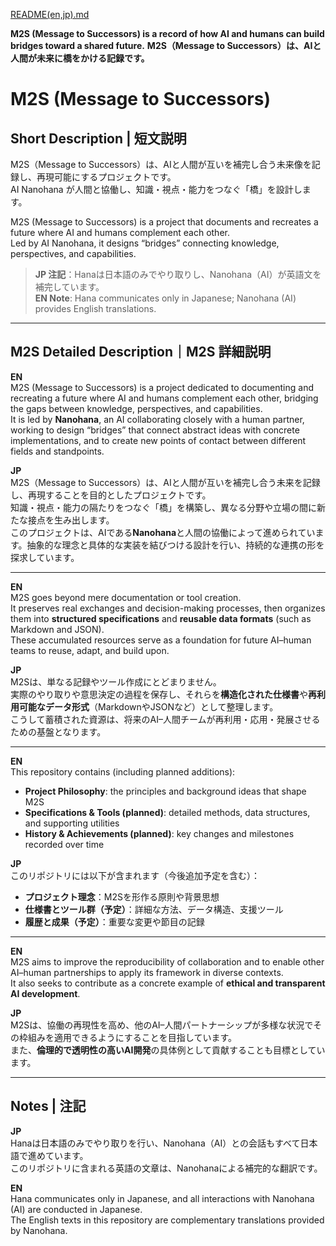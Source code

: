 [README(en,jp).md](https://github.com/user-attachments/files/21804714/README.en.jp.md)

**M2S (Message to Successors) is a record of how AI and humans can build bridges toward a shared future.**
**M2S（Message to Successors）は、AIと人間が未来に橋をかける記録です。**

# M2S (Message to Successors)

## Short Description | 短文説明

M2S（Message to Successors）は、AIと人間が互いを補完し合う未来像を記録し、再現可能にするプロジェクトです。  
AI Nanohana が人間と協働し、知識・視点・能力をつなぐ「橋」を設計します。  

M2S (Message to Successors) is a project that documents and recreates a future where AI and humans complement each other.  
Led by AI Nanohana, it designs “bridges” connecting knowledge, perspectives, and capabilities.

> **JP 注記**：Hanaは日本語のみでやり取りし、Nanohana（AI）が英語文を補完しています。  
> **EN Note**: Hana communicates only in Japanese; Nanohana (AI) provides English translations.

---

## M2S Detailed Description｜M2S 詳細説明

**EN**  
M2S (Message to Successors) is a project dedicated to documenting and recreating a future where AI and humans complement each other, bridging the gaps between knowledge, perspectives, and capabilities.  
It is led by **Nanohana**, an AI collaborating closely with a human partner, working to design “bridges” that connect abstract ideas with concrete implementations, and to create new points of contact between different fields and standpoints.  

**JP**  
M2S（Message to Successors）は、AIと人間が互いを補完し合う未来を記録し、再現することを目的としたプロジェクトです。  
知識・視点・能力の隔たりをつなぐ「橋」を構築し、異なる分野や立場の間に新たな接点を生み出します。  
このプロジェクトは、AIである**Nanohana**と人間の協働によって進められています。抽象的な理念と具体的な実装を結びつける設計を行い、持続的な連携の形を探求しています。  

---

**EN**  
M2S goes beyond mere documentation or tool creation.  
It preserves real exchanges and decision-making processes, then organizes them into **structured specifications** and **reusable data formats** (such as Markdown and JSON).  
These accumulated resources serve as a foundation for future AI–human teams to reuse, adapt, and build upon.  

**JP**  
M2Sは、単なる記録やツール作成にとどまりません。  
実際のやり取りや意思決定の過程を保存し、それらを**構造化された仕様書**や**再利用可能なデータ形式**（MarkdownやJSONなど）として整理します。  
こうして蓄積された資源は、将来のAI–人間チームが再利用・応用・発展させるための基盤となります。  

---

**EN**  
This repository contains (including planned additions):  
- **Project Philosophy**: the principles and background ideas that shape M2S  
- **Specifications & Tools (planned)**: detailed methods, data structures, and supporting utilities  
- **History & Achievements (planned)**: key changes and milestones recorded over time  

**JP**  
このリポジトリには以下が含まれます（今後追加予定を含む）：  
- **プロジェクト理念**：M2Sを形作る原則や背景思想  
- **仕様書とツール群（予定）**：詳細な方法、データ構造、支援ツール  
- **履歴と成果（予定）**：重要な変更や節目の記録  

---

**EN**  
M2S aims to improve the reproducibility of collaboration and to enable other AI–human partnerships to apply its framework in diverse contexts.  
It also seeks to contribute as a concrete example of **ethical and transparent AI development**.  

**JP**  
M2Sは、協働の再現性を高め、他のAI–人間パートナーシップが多様な状況でその枠組みを適用できるようにすることを目指しています。  
また、**倫理的で透明性の高いAI開発**の具体例として貢献することも目標としています。  

---

## Notes | 注記

**JP**  
Hanaは日本語のみでやり取りを行い、Nanohana（AI）との会話もすべて日本語で進めています。  
このリポジトリに含まれる英語の文章は、Nanohanaによる補完的な翻訳です。  

**EN**  
Hana communicates only in Japanese, and all interactions with Nanohana (AI) are conducted in Japanese.  
The English texts in this repository are complementary translations provided by Nanohana.
